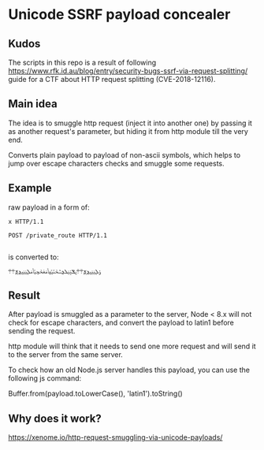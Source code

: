 # Unicode SSRF payload concealer

## Kudos
The scripts in this repo is a result of following 
https://www.rfk.id.au/blog/entry/security-bugs-ssrf-via-request-splitting/ guide for a CTF about HTTP request splitting (CVE-2018-12116).

## Main idea
The idea is to smuggle http request (inject it into another one) by passing it as another request's parameter, but hiding it from http module till the very end.

Converts plain payload to payload of non-ascii symbols,
which helps to jump over escape characters checks and
smuggle some requests.

## Example

raw payload in a form of:

```
x HTTP/1.1

POST /private_route HTTP/1.1


```

is converted to:
```
ݸܠ݈ݔݔݐܯܱܮܱ܊܊ݐݏݓݔܠܯݰݲݩݶݡݴݥݟݲݯݵݴݥܠ݈ݔݔݐܯܱܮܱ܊܊
```

## Result
After payload is smuggled as a parameter to the server,
Node < 8.x will not check for escape characters, and
convert the payload to latin1 before sending the request.

http module will think that it needs to send one more request
and will send it to the server from the same server.

To check how an old Node.js server handles this payload,
you can use the following js command:

Buffer.from(payload.toLowerCase(), 'latin1').toString()

## Why does it work?

https://xenome.io/http-request-smuggling-via-unicode-payloads/
